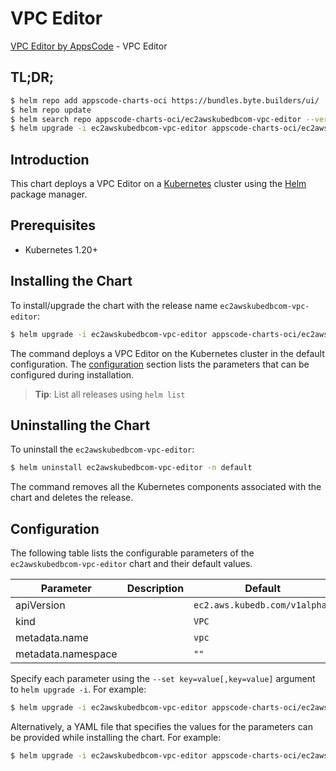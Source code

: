 # VPC Editor

[VPC Editor by AppsCode](https://byte.builders) - VPC Editor

## TL;DR;

```bash
$ helm repo add appscode-charts-oci https://bundles.byte.builders/ui/
$ helm repo update
$ helm search repo appscode-charts-oci/ec2awskubedbcom-vpc-editor --version=v0.4.20
$ helm upgrade -i ec2awskubedbcom-vpc-editor appscode-charts-oci/ec2awskubedbcom-vpc-editor -n default --create-namespace --version=v0.4.20
```

## Introduction

This chart deploys a VPC Editor on a [Kubernetes](http://kubernetes.io) cluster using the [Helm](https://helm.sh) package manager.

## Prerequisites

- Kubernetes 1.20+

## Installing the Chart

To install/upgrade the chart with the release name `ec2awskubedbcom-vpc-editor`:

```bash
$ helm upgrade -i ec2awskubedbcom-vpc-editor appscode-charts-oci/ec2awskubedbcom-vpc-editor -n default --create-namespace --version=v0.4.20
```

The command deploys a VPC Editor on the Kubernetes cluster in the default configuration. The [configuration](#configuration) section lists the parameters that can be configured during installation.

> **Tip**: List all releases using `helm list`

## Uninstalling the Chart

To uninstall the `ec2awskubedbcom-vpc-editor`:

```bash
$ helm uninstall ec2awskubedbcom-vpc-editor -n default
```

The command removes all the Kubernetes components associated with the chart and deletes the release.

## Configuration

The following table lists the configurable parameters of the `ec2awskubedbcom-vpc-editor` chart and their default values.

|     Parameter      | Description |                 Default                  |
|--------------------|-------------|------------------------------------------|
| apiVersion         |             | <code>ec2.aws.kubedb.com/v1alpha1</code> |
| kind               |             | <code>VPC</code>                         |
| metadata.name      |             | <code>vpc</code>                         |
| metadata.namespace |             | <code>""</code>                          |


Specify each parameter using the `--set key=value[,key=value]` argument to `helm upgrade -i`. For example:

```bash
$ helm upgrade -i ec2awskubedbcom-vpc-editor appscode-charts-oci/ec2awskubedbcom-vpc-editor -n default --create-namespace --version=v0.4.20 --set apiVersion=ec2.aws.kubedb.com/v1alpha1
```

Alternatively, a YAML file that specifies the values for the parameters can be provided while
installing the chart. For example:

```bash
$ helm upgrade -i ec2awskubedbcom-vpc-editor appscode-charts-oci/ec2awskubedbcom-vpc-editor -n default --create-namespace --version=v0.4.20 --values values.yaml
```
